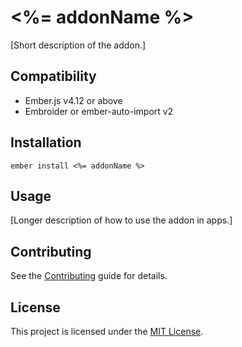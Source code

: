 # <%= addonName %>

[Short description of the addon.]

## Compatibility

- Ember.js v4.12 or above
- Embroider or ember-auto-import v2

## Installation

```
ember install <%= addonName %>
```

## Usage

[Longer description of how to use the addon in apps.]

## Contributing

See the [Contributing](CONTRIBUTING.md) guide for details.

## License

This project is licensed under the [MIT License](LICENSE.md).
